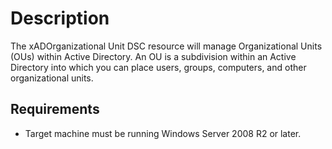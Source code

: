 # Description
The xADOrganizational Unit DSC resource will manage Organizational Units (OUs) within Active Directory. An OU is a subdivision within an Active Directory into which you can place users, groups, computers, and other organizational units.

## Requirements
* Target machine must be running Windows Server 2008 R2 or later.
